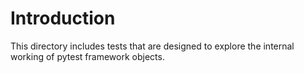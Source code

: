 # Introduction 

This directory includes tests that are designed to explore the internal
working of pytest framework objects.
